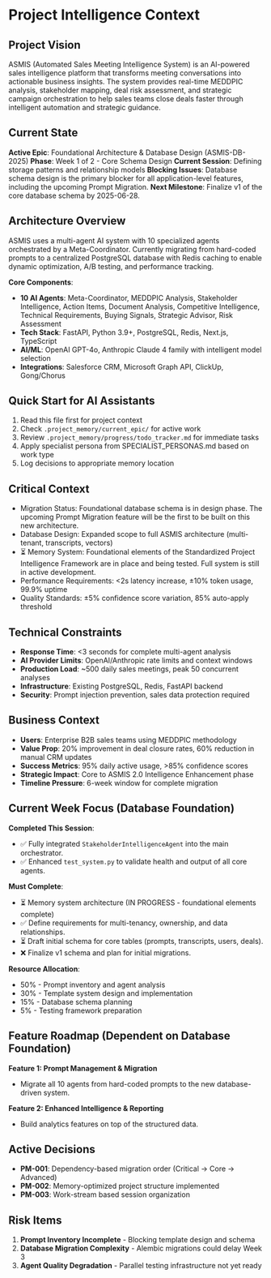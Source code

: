 # Project Intelligence Context

## Project Vision
ASMIS (Automated Sales Meeting Intelligence System) is an AI-powered sales intelligence platform that transforms meeting conversations into actionable business insights. The system provides real-time MEDDPIC analysis, stakeholder mapping, deal risk assessment, and strategic campaign orchestration to help sales teams close deals faster through intelligent automation and strategic guidance.

## Current State
**Active Epic**: Foundational Architecture & Database Design (ASMIS-DB-2025)
**Phase**: Week 1 of 2 - Core Schema Design
**Current Session**: Defining storage patterns and relationship models
**Blocking Issues**: Database schema design is the primary blocker for all application-level features, including the upcoming Prompt Migration.
**Next Milestone**: Finalize v1 of the core database schema by 2025-06-28.

## Architecture Overview
ASMIS uses a multi-agent AI system with 10 specialized agents orchestrated by a Meta-Coordinator. Currently migrating from hard-coded prompts to a centralized PostgreSQL database with Redis caching to enable dynamic optimization, A/B testing, and performance tracking.

**Core Components**:
- **10 AI Agents**: Meta-Coordinator, MEDDPIC Analysis, Stakeholder Intelligence, Action Items, Document Analysis, Competitive Intelligence, Technical Requirements, Buying Signals, Strategic Advisor, Risk Assessment
- **Tech Stack**: FastAPI, Python 3.9+, PostgreSQL, Redis, Next.js, TypeScript
- **AI/ML**: OpenAI GPT-4o, Anthropic Claude 4 family with intelligent model selection
- **Integrations**: Salesforce CRM, Microsoft Graph API, ClickUp, Gong/Chorus

## Quick Start for AI Assistants
1. Read this file first for project context
2. Check `.project_memory/current_epic/` for active work
3. Review `.project_memory/progress/todo_tracker.md` for immediate tasks
4. Apply specialist persona from SPECIALIST_PERSONAS.md based on work type
5. Log decisions to appropriate memory location

## Critical Context
- Migration Status: Foundational database schema is in design phase. The upcoming Prompt Migration feature will be the first to be built on this new architecture.
- Database Design: Expanded scope to full ASMIS architecture (multi-tenant, transcripts, vectors)
- ⏳ Memory System: Foundational elements of the Standardized Project Intelligence Framework are in place and being tested. Full system is still in active development.
- Performance Requirements: <2s latency increase, ±10% token usage, 99.9% uptime
- Quality Standards: ±5% confidence score variation, 85% auto-apply threshold

## Technical Constraints
- **Response Time**: <3 seconds for complete multi-agent analysis
- **AI Provider Limits**: OpenAI/Anthropic rate limits and context windows
- **Production Load**: ~500 daily sales meetings, peak 50 concurrent analyses
- **Infrastructure**: Existing PostgreSQL, Redis, FastAPI backend
- **Security**: Prompt injection prevention, sales data protection required

## Business Context
- **Users**: Enterprise B2B sales teams using MEDDPIC methodology
- **Value Prop**: 20% improvement in deal closure rates, 60% reduction in manual CRM updates
- **Success Metrics**: 95% daily active usage, >85% confidence scores
- **Strategic Impact**: Core to ASMIS 2.0 Intelligence Enhancement phase
- **Timeline Pressure**: 6-week window for complete migration

## Current Week Focus (Database Foundation)
**Completed This Session**:
- ✅ Fully integrated `StakeholderIntelligenceAgent` into the main orchestrator.
- ✅ Enhanced `test_system.py` to validate health and output of all core agents.

**Must Complete**:
- ⏳ Memory system architecture (IN PROGRESS - foundational elements complete)
- ✅ Define requirements for multi-tenancy, ownership, and data relationships.
- ⏳ Draft initial schema for core tables (prompts, transcripts, users, deals).
- ❌ Finalize v1 schema and plan for initial migrations.

**Resource Allocation**:
- 50% - Prompt inventory and agent analysis
- 30% - Template system design and implementation
- 15% - Database schema planning
- 5% - Testing framework preparation

## Feature Roadmap (Dependent on Database Foundation)
**Feature 1: Prompt Management & Migration**
   - Migrate all 10 agents from hard-coded prompts to the new database-driven system.

**Feature 2: Enhanced Intelligence & Reporting**
   - Build analytics features on top of the structured data.

## Active Decisions
- **PM-001**: Dependency-based migration order (Critical → Core → Advanced)
- **PM-002**: Memory-optimized project structure implemented
- **PM-003**: Work-stream based session organization

## Risk Items
1. **Prompt Inventory Incomplete** - Blocking template design and schema
2. **Database Migration Complexity** - Alembic migrations could delay Week 3
3. **Agent Quality Degradation** - Parallel testing infrastructure not yet ready